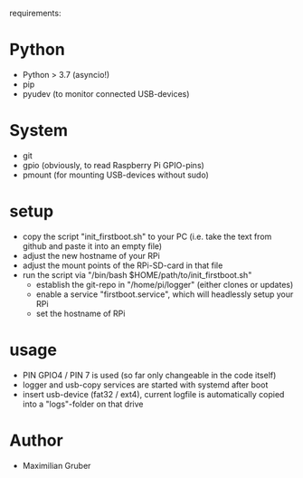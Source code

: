 requirements:

# Python
- Python > 3.7  (asyncio!)
- pip
- pyudev        (to monitor connected USB-devices)

# System
- git
- gpio   (obviously, to read Raspberry Pi GPIO-pins)
- pmount (for mounting USB-devices without sudo)

# setup
- copy the script "init_firstboot.sh" to your PC (i.e. take the text from github and paste it into an empty file)
- adjust the new hostname of your RPi
- adjust the mount points of the RPi-SD-card in that file
- run the script via "/bin/bash $HOME/path/to/init_firstboot.sh"
    - establish the git-repo in "/home/pi/logger" (either clones or updates)
    - enable a service "firstboot.service", which will headlessly setup your RPi
    - set the hostname of RPi

# usage
- PIN GPIO4 / PIN 7 is used (so far only changeable in the code itself)
- logger and usb-copy services are started with systemd after boot
- insert usb-device (fat32 / ext4), current logfile is automatically copied into a "logs"-folder on that drive

# Author
- Maximilian Gruber
